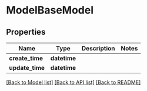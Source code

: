 # ModelBaseModel

## Properties
Name | Type | Description | Notes
------------ | ------------- | ------------- | -------------
**create_time** | **datetime** |  | 
**update_time** | **datetime** |  | 

[[Back to Model list]](../README.md#documentation-for-models) [[Back to API list]](../README.md#documentation-for-api-endpoints) [[Back to README]](../README.md)

